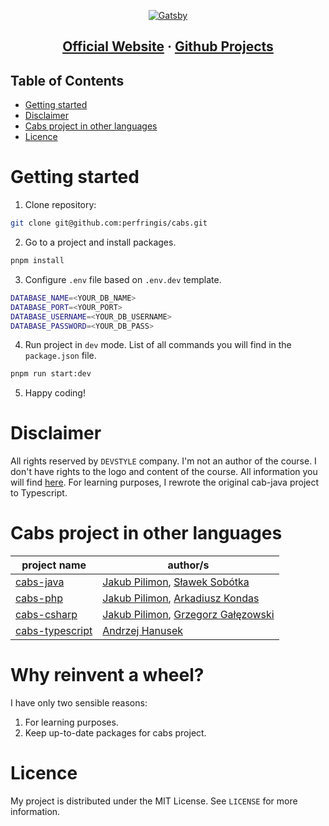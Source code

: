 <p align="center">
  <a href="https://legacyfighter.pl/">
    <img alt="Gatsby" src="https://legacyfighter.pl/static/05bfe58bb3dba05c6e8d6162b00e21dc/a0989/LegacyFighterLogo.webp" />
  </a>
</p>

<h2 align="center">
  <a href="https://legacyfighter.pl/">Official Website</a>
  <span> · </span>
  <a href="https://github.com/legacyfighter">Github Projects</a>
</h2>

## Table of Contents

- [Getting started](#getting-started)
- [Disclaimer](#disclaimer)
- [Cabs project in other languages](#cabs-project-in-other-languages)
- [Licence](#licence)

# Getting started

1. Clone repository:

```sh
git clone git@github.com:perfringis/cabs.git
```

2. Go to a project and install packages.

```sh
pnpm install
```

3. Configure `.env` file based on `.env.dev` template.

```sh
DATABASE_NAME=<YOUR_DB_NAME>
DATABASE_PORT=<YOUR_PORT>
DATABASE_USERNAME=<YOUR_DB_USERNAME>
DATABASE_PASSWORD=<YOUR_DB_PASS>
```

4. Run project in `dev` mode. List of all commands you will find in the `package.json` file.

```sh
pnpm run start:dev
```

5. Happy coding!

# Disclaimer

All rights reserved by `DEVSTYLE` company. I'm not an author of the course. I don't have rights to the logo and content of the course. All information you will find [here](https://legacyfighter.pl/). For learning purposes, I rewrote the original cab-java project to Typescript.

# Cabs project in other languages

| project name | author/s |
|--------------|----------|
| [cabs-java](https://github.com/legacyfighter/cabs-java) | [Jakub Pilimon](https://github.com/pilloPl), [Sławek Sobótka](https://github.com/SlawekSobotka) |
| [cabs-php](https://github.com/legacyfighter/cabs-php) | [Jakub Pilimon](https://github.com/pilloPl), [Arkadiusz Kondas](https://github.com/akondas) |
| [cabs-csharp](https://github.com/legacyfighter/cabs-csharp) | [Jakub Pilimon](https://github.com/pilloPl), [Grzegorz Gałęzowski](https://github.com/grzesiek-galezowski) |
| [cabs-typescript](https://github.com/legacyfighter/cabs-typescript) | [Andrzej Hanusek](https://github.com/ahanusek) |

# Why reinvent a wheel?

I have only two sensible reasons:

1. For learning purposes.
2. Keep up-to-date packages for cabs project.

# Licence

My project is distributed under the MIT License. See `LICENSE` for more information.